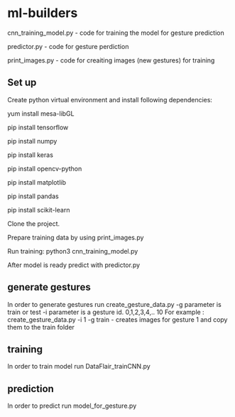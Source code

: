 # ml-builders
cnn_training_model.py - code for training the model for gesture prediction

predictor.py - code for gesture perdiction 

print_images.py - code for creaiting images (new gestures) for training 


## Set up
Create python virtual environment and install following dependencies:

yum install mesa-libGL 

pip install tensorflow

pip install numpy

pip install keras

pip install opencv-python

pip install matplotlib

pip install pandas

pip install scikit-learn

Clone the project.

Prepare training data by using print_images.py

Run training: python3 cnn_training_model.py

After model is ready predict with predictor.py


## generate gestures
In order to generate gestures run create_gesture_data.py 
-g parameter is train or test
-i parameter is a gesture id. 0,1,2,3,4,.. 10
For example : create_gesture_data.py -i 1 -g train - creates images for gesture 1 and copy them to the train folder

## training 
In order to train model run DataFlair_trainCNN.py

## prediction 
In order to predict run model_for_gesture.py